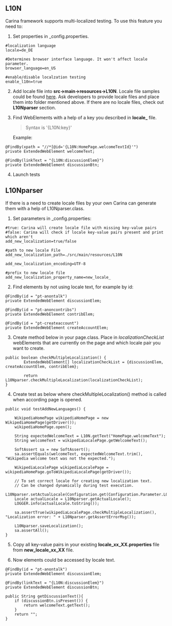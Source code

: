 ## L10N

Carina framework supports multi-localized testing.
To use this feature you need to:

1) Set properties in _config.properties.
```
#localization language
locale=de_DE 	         

#Determines browser interface language. It won't affect locale parameter.
browser_language=en_US   

#enable/disable localzation testing
enable_l10n=true         
```
2) Add locale file into **src->main->resources->L10N**. Locale file samples could be found [here](https://github.com/qaprosoft/carina-demo/tree/master/src/main/resources/L10N). Ask developers to provide locale files and place them into folder mentioned above. If there are no locale files, check out **L10Nparser** section.
 
3) Find WebElements with a help of a key you described in **locale_** file.
   >Syntax is '{L10N:key}'

   Example:
```
@FindBy(xpath = "//*[@id='{L10N:HomePage.welcomeTextId}'")
private ExtendedWebElement welcomeText;

@FindBy(linkText = "{L10N:discussionElem}")
private ExtendedWebElement discussionBtn;
```
4) Launch tests

## L10Nparser

If there is a need to create locale files by your own Carina can generate them with a help of L10Nparser.class.

1) Set parameters in _config.properties:
```
#true: Carina will create locale file with missing key-value pairs
#false: Carina will check if locale key-value pairs present and print which aren't
add_new_localization=true/false          

#path to new locale File
add_new_localization_path=./src/main/resources/L10N 

add_new_localization_encoding=UTF-8

#prefix to new locale file
add_new_localization_property_name=new_locale_ 
```
2) Find elements by not using locale text, for example by id:
```
@FindBy(id = "pt-anontalk")
private ExtendedWebElement discussionElem;
 
@FindBy(id = "pt-anoncontribs")
private ExtendedWebElement contribElem;
 
@FindBy(id = "pt-createaccount") 
private ExtendedWebElement createAccountElem;
```
3) Create method below in your page.class. Place in _localizationCheckList_ webElements that are currently on the page and which locale pair you want to create.
```
public boolean checkMultipleLocalization() {
        ExtendedWebElement[] localizationCheckList = {discussionElem, createAccountElem, contribElem};
        
        return L10Nparser.checkMultipleLocalization(localizationCheckList);
}
```
4) Create test as below where checkMultipleLocalization() method is called when according page is opened.
```
public void testAddNewLanguages() {

    WikipediaHomePage wikipediaHomePage = new WikipediaHomePage(getDriver());
    wikipediaHomePage.open();

    String expectedWelcomeText = L10N.getText("HomePage.welcomeText");
    String welcomeText = wikipediaLocalePage.getWelcomeText();

    SoftAssert sa = new SoftAssert();
    sa.assertEquals(welcomeText, expectedWelcomeText.trim(), "Wikipedia welcome text was not the expected.");

    WikipediaLocalePage wikipediaLocalePage = wikipediaHomePage.goToWikipediaLocalePage(getDriver());

    // To set correct locale for creating new localization text.
    // Can be changed dynamically during test execution.
    L10Nparser.setActualLocale(Configuration.get(Configuration.Parameter.LOCALE));
    Locale actualLocale = L10Nparser.getActualLocale();
    LOGGER.info(actualLocale.toString());
    
    sa.assertTrue(wikipediaLocalePage.checkMultipleLocalization(), "Localization error: " + L10Nparser.getAssertErrorMsg());

    L10Nparser.saveLocalization();
    sa.assertAll();
}
```
5) Copy all key-value pairs in your existing **locale_xx_XX.properties** file from **new_locale_xx_XX** file.

6) Now elements could be accessed by locale text.
```
@FindBy(id = "pt-anontalk")
private ExtendedWebElement discussionElem;

@FindBy(linkText = "{L10N:discussionElem}")
private ExtendedWebElement discussionBtn;

public String getDiscussionText(){
    if (discussionBtn.isPresent()) {
        return welcomeText.getText();
    }
    return "";
}
```
